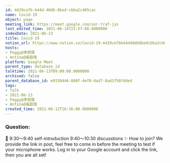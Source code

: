 ```yaml
---
id: 4429ce7b-b44d-40db-8bed-cbba2c405cac
name: Covid-19
object: page
meeting_link: https://meet.google.com/uor-traf-jys
last_edited_time: 2021-06-14T21:57:00.0000000
indexDate: 2021-06-13
title: Covid-19
notion_url: https://www.notion.so/Covid-19-4429ce7bb44d40db8bedcbba2c405cac
hosts:
- Peggy@李明霈
- Antina@張庭瑄
platform: Google Meet
parent_type: database_id
talktime: 2021-06-13T09:00:00.0000000
archived: false
parent_database_id: e9339446-880f-4ef0-8ad7-8ad1f507dded
tags:
- Talk
- 2021-06-13
- Peggy@李明霈
- Antina@張庭瑄
created_time: 2021-06-12T16:36:00.0000000
---
```


### Question:


   
   
   
   
   
📅
9:30～9:40 self-introduction
9:40～10:30 discusstions
✨
How to join?
We provide the link in post, feel free to come in before the meeting to test if your microphone works. Log in to your Google account and click the link, then you are all set!

